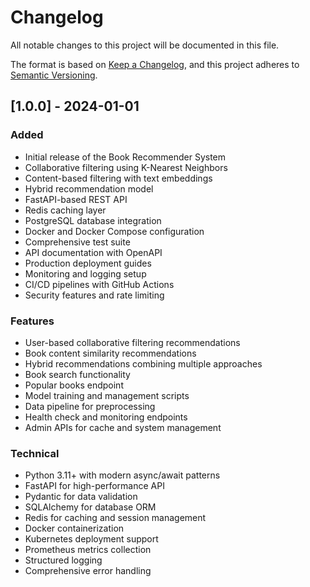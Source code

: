 # Changelog

All notable changes to this project will be documented in this file.

The format is based on [Keep a Changelog](https://keepachangelog.com/en/1.0.0/),
and this project adheres to [Semantic Versioning](https://semver.org/spec/v2.0.0.html).

## [1.0.0] - 2024-01-01

### Added
- Initial release of the Book Recommender System
- Collaborative filtering using K-Nearest Neighbors
- Content-based filtering with text embeddings
- Hybrid recommendation model
- FastAPI-based REST API
- Redis caching layer
- PostgreSQL database integration
- Docker and Docker Compose configuration
- Comprehensive test suite
- API documentation with OpenAPI
- Production deployment guides
- Monitoring and logging setup
- CI/CD pipelines with GitHub Actions
- Security features and rate limiting

### Features
- User-based collaborative filtering recommendations
- Book content similarity recommendations
- Hybrid recommendations combining multiple approaches
- Book search functionality
- Popular books endpoint
- Model training and management scripts
- Data pipeline for preprocessing
- Health check and monitoring endpoints
- Admin APIs for cache and system management

### Technical
- Python 3.11+ with modern async/await patterns
- FastAPI for high-performance API
- Pydantic for data validation
- SQLAlchemy for database ORM
- Redis for caching and session management
- Docker containerization
- Kubernetes deployment support
- Prometheus metrics collection
- Structured logging
- Comprehensive error handling
